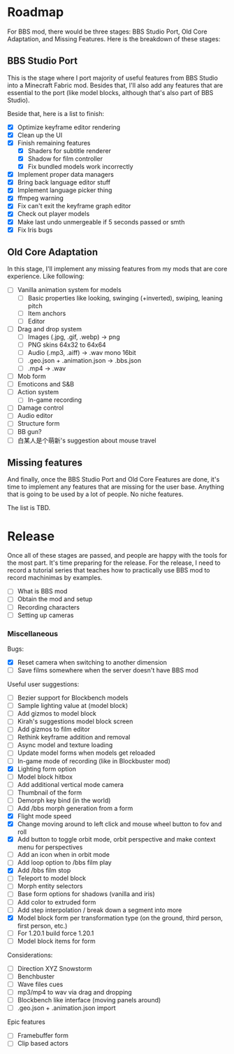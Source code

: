 # Roadmap

For BBS mod, there would be three stages: BBS Studio Port, Old Core Adaptation, 
and Missing Features. Here is the breakdown of these stages:

## BBS Studio Port

This is the stage where I port majority of useful features from BBS Studio into a 
Minecraft Fabric mod. Besides that, I'll also add any features that are essential to 
the port (like model blocks, although that's also part of BBS Studio).

Beside that, here is a list to finish:

- [x] Optimize keyframe editor rendering
- [x] Clean up the UI
- [x] Finish remaining features
  - [x] Shaders for subtitle renderer
  - [x] Shadow for film controller
  - [x] Fix bundled models work incorrectly
- [x] Implement proper data managers
- [x] Bring back language editor stuff
- [x] Implement language picker thing
- [x] ffmpeg warning
- [x] Fix can't exit the keyframe graph editor
- [x] Check out player models
- [x] Make last undo unmergeable if 5 seconds passed or smth
- [x] Fix Iris bugs

## Old Core Adaptation

In this stage, I'll implement any missing features from my mods that are core 
experience. Like following:

- [ ] Vanilla animation system for models
  - [ ] Basic properties like looking, swinging (+inverted), swiping, leaning pitch
  - [ ] Item anchors
  - [ ] Editor
- [ ] Drag and drop system
  - [ ] Images (.jpg, .gif, .webp) -> png
  - [ ] PNG skins 64x32 to 64x64
  - [ ] Audio (.mp3, .aiff) -> .wav mono 16bit
  - [ ] .geo.json + .animation.json -> .bbs.json
  - [ ] .mp4 -> .wav
- [ ] Mob form
- [ ] Emoticons and S&B
- [ ] Action system
  - [ ] In-game recording
- [ ] Damage control
- [ ] Audio editor
- [ ] Structure form
- [ ] BB gun?
- [ ] 白某人是个萌新's suggestion about mouse travel

## Missing features

And finally, once the BBS Studio Port and Old Core Features are done, it's time to 
implement any features that are missing for the user base. Anything that is going to 
be used by a lot of people. No niche features.

The list is TBD.

# Release

Once all of these stages are passed, and people are happy with the tools for the most 
part. It's time preparing for the release. For the release, I need to record a tutorial 
series that teaches how to practically use BBS mod to record machinimas by examples.

- [ ] What is BBS mod
- [ ] Obtain the mod and setup
- [ ] Recording characters
- [ ] Setting up cameras

### Miscellaneous

Bugs:

- [x] Reset camera when switching to another dimension
- [ ] Save films somewhere when the server doesn't have BBS mod

Useful user suggestions:

- [ ] Bezier support for Blockbench models
- [ ] Sample lighting value at (model block)
- [ ] Add gizmos to model block
- [ ] Kirah's suggestions model block screen
- [ ] Add gizmos to film editor
- [ ] Rethink keyframe addition and removal
- [ ] Async model and texture loading
- [ ] Update model forms when models get reloaded
- [ ] In-game mode of recording (like in Blockbuster mod)
- [x] Lighting form option
- [ ] Model block hitbox
- [ ] Add additional vertical mode camera
- [ ] Thumbnail of the form
- [ ] Demorph key bind (in the world)
- [ ] Add /bbs morph generation from a form
- [x] Flight mode speed
- [x] Change moving around to left click and mouse wheel button to fov and roll
- [x] Add button to toggle orbit mode, orbit perspective and make context menu for perspectives
- [ ] Add an icon when in orbit mode
- [ ] Add loop option to /bbs film play
- [x] Add /bbs film stop
- [ ] Teleport to model block
- [ ] Morph entity selectors 
- [ ] Base form options for shadows (vanilla and iris)
- [ ] Add color to extruded form
- [ ] Add step interpolation / break down a segment into more
- [x] Model block form per transformation type (on the ground, third person, first person, etc.)
- [ ] For 1.20.1 build force 1.20.1
- [ ] Model block items for form

Considerations:

- [ ] Direction XYZ Snowstorm
- [ ] Benchbuster
- [ ] Wave files cues
- [ ] mp3/mp4 to wav via drag and dropping
- [ ] Blockbench like interface (moving panels around)
- [ ] .geo.json + .animation.json import

Epic features

- [ ] Framebuffer form
- [ ] Clip based actors